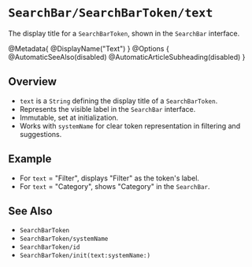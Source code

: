 # ``SearchBar/SearchBarToken/text``

The display title for a `SearchBarToken`, shown in the `SearchBar` interface.

@Metadata{
    @DisplayName("Text")
}
@Options {
    @AutomaticSeeAlso(disabled)
    @AutomaticArticleSubheading(disabled)
}

## Overview

- `text` is a `String` defining the display title of a `SearchBarToken`.
- Represents the visible label in the `SearchBar` interface.
- Immutable, set at initialization.
- Works with `systemName` for clear token representation in filtering and suggestions.

## Example

- For `text` = "Filter", displays "Filter" as the token's label.
- For `text` = "Category", shows "Category" in the `SearchBar`.

## See Also

- ``SearchBarToken``
- ``SearchBarToken/systemName``
- ``SearchBarToken/id``
- ``SearchBarToken/init(text:systemName:)``
